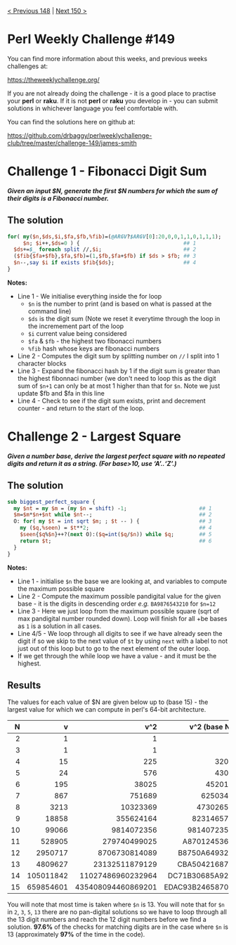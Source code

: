 [< Previous 148](https://github.com/drbaggy/perlweeklychallenge-club/tree/master/challenge-148/james-smith) |
[Next 150 >](https://github.com/drbaggy/perlweeklychallenge-club/tree/master/challenge-150/james-smith)
# Perl Weekly Challenge #149

You can find more information about this weeks, and previous weeks challenges at:

  https://theweeklychallenge.org/

If you are not already doing the challenge - it is a good place to practise your
**perl** or **raku**. If it is not **perl** or **raku** you develop in - you can
submit solutions in whichever language you feel comfortable with.

You can find the solutions here on github at:

https://github.com/drbaggy/perlweeklychallenge-club/tree/master/challenge-149/james-smith

# Challenge 1 - Fibonacci Digit Sum

***Given an input $N, generate the first $N numbers for which the sum of their digits is a Fibonacci number.***

## The solution

```perl
for( my($n,$ds,$i,$fa,$fb,%fib)=(@ARGV?$ARGV[0]:20,0,0,1,1,0,1,1,1);
     $n; $i++,$ds=0 ) {                                 ## 1
  $ds+=$_ foreach split //,$i;                          ## 2
  ($fib{$fa+$fb},$fa,$fb)=(1,$fb,$fa+$fb) if $ds > $fb; ## 3
  $n--,say $i if exists $fib{$ds};                      ## 4
}
```

**Notes:**

 * Line 1 - We initialise everything inside the for loop
   * `$n` is the number to print (and is based on what is passed at the command line)
   * `$ds` is the digit sum (Note we reset it everytime through the loop in the incremement part of the loop
   * `$i`  current value being considered
   * `$fa` & `$fb` - the highest two fibonacci numbers 
   * `%fib` hash whose keys are fibonacci numbers
 * Line 2 - Computes the digit sum by splitting number on `//` I split into 1 character blocks
 * Line 3 - Expand the fibonacci hash by 1 if the digit sum is greater than the highest fibonnaci number {we don't need to loop this as the digit sum of `$n+1` can only be at most 1 higher than that for `$n`. Note we just update $fb and $fa in this line
 * Line 4 - Check to see if the digit sum exists, print and decrement counter - and return to the start of the loop.

# Challenge 2 - Largest Square

***Given a number base, derive the largest perfect square with no repeated digits and return it as a string. (For base>10, use ‘A’..‘Z’.)***

## The solution

```perl
sub biggest_perfect_square {
  my $nt = my $m = (my $n = shift) -1;                       ## 1
  $m=$m*$n+$nt while $nt--;                                  ## 2
  O: for( my $t = int sqrt $m; ; $t -- ) {                   ## 3
    my ($q,%seen) = $t**2;                                   ## 4
    $seen{$q%$n}++?(next O):($q=int($q/$n)) while $q;        ## 5
    return $t;                                               ## 6
  }
}
```

**Notes:**

 * Line 1 - initialise `$n` the base we are looking at, and variables to compute the maximum possible square
 * Line 2 - Compute the maximum possible pandigital value for the given base - it is the digits in descending order *e.g.* `BA9876543210` for `$n=12`
 * Line 3 - Here we just loop from the maximum possible square (sqrt of max pandigital number rounded down). Loop will finish for all +be bases as `1` is a solution in all cases.
 * Line 4/5 - We loop through all digits to see if we have already seen the digit if so we skip to the next value of `$t` by using `next` with a label to not just out of this loop but to go to the next element of the outer loop.
 * If we get through the while loop we have a value - and it must be the highest.

## Results

The values for each value of $N are given below up to (base 15) - the largest value for which we can compute in perl's 64-bit architecture.

|  N | v         | v^2                | v^2 (base N)    | Time      | Evals    |
| -: | --------: | -----------------: | --------------: | --------: | -------: |
|  2 |         1 |                  1 |               1 |  0.000020 |        1 |
|  3 |         1 |                  1 |               1 |  0.000022 |        4 |
|  4 |        15 |                225 |            3201 |  0.000014 |        1 |
|  5 |        24 |                576 |            4301 |  0.000043 |       31 |
|  6 |       195 |              38025 |          452013 |  0.000029 |       17 |
|  7 |       867 |             751689 |         6250341 |  0.000045 |       28 |
|  8 |      3213 |           10323369 |        47302651 |  0.001050 |      841 |
|  9 |     18858 |          355624164 |       823146570 |  0.000947 |      671 |
| 10 |     99066 |         9814072356 |      9814072356 |  0.000476 |      315 |
| 11 |    528905 |       279740499025 |     A8701245369 |  0.004091 |     2564 |
| 12 |   2950717 |      8706730814089 |    B8750A649321 |  0.035980 |    22903 |
| 13 |   4809627 |     23132511879129 |    CBA504216873 | 18.936489 | 12533147 |
| 14 | 105011842 |  11027486960232964 |  DC71B30685A924 |  0.143197 |    89326 |
| 15 | 659854601 | 435408094460869201 | EDAC93B24658701 |  0.315265 |   190654 |


You will note that most time is taken where `$n` is 13. You will note that for `$n` in `2`, `3`, `5`, `13` there are no pan-digital solutions so we have to loop through all the 13 digit numbers and reach the 12 digit numbers before we find a solution. **97.6%** of the checks for matching digits are in the case where `$n` is 13 (approximately **97%** of the time in the code).

